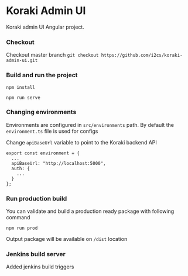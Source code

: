 # Koraki Admin UI

Koraki admin UI Angular project. 

### Checkout

Checkout master branch
```git checkout https://github.com/i2cs/koraki-admin-ui.git```

### Build and run the project

```npm install```

```npm run serve```

### Changing environments

Environments are configured in ```src/environments``` path. By default the ```environment.ts``` file is used for configs

Change ```apiBaseUrl``` variable to point to the Koraki backend API

```
export const environment = {
  ...  
  apiBaseUrl: "http://localhost:5000",
  auth: {
    ...
  }
};
```

### Run production build

You can validate and build a production ready package with following command

```npm run prod```

Output package will be available on ```/dist``` location

### Jenkins build server

Added jenkins build triggers 

